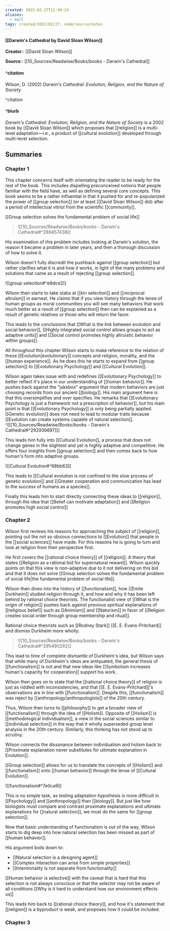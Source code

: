 ```yaml
---
created: 2022-02-27T11:40:24 
aliases:
  - null
tags: created/2022/02/27, node/source/notes
---
```


#### [[Darwin's Cathedral by David Sloan Wilson]]

**Creator**:: [[David Sloan Wilson]]
 
**Source**:: [[10_Sources/Readwise/Books/books - Darwin's Cathedral]]

#### ^citation

Wilson, D. (2002) *Darwin's Cathedral: Evolution, Religion, and the Nature of Society*

^citation

#### ^blurb

*Darwin's Cathedral: Evolution, Religion, and the Nature of Society* is a 2002 book by [[David Sloan Wilson]] which proposes that [[religion]] is a multi-level adaptation—i.e., a product of [[cultural evolution]] developed through multi-level selection.

## Summaries

### Chapter 1

This chapter concerns itself with orientating the reader to be ready for the rest of the book. This includes dispelling preconceived notions that people familiar with the field have, as well as defining several core concepts.
This book seems to be a rather influential in that it pushed for and re-popularized the power of [[group selection]] (or at least [[David Sloan Wilson]] did) after a period of intellectual vitriol from the scientific [[community]]. 

[[Group selection solves the fundamental problem of social life]]

> ![[10_Sources/Readwise/Books/books - Darwin's Cathedral#^288457438]]


His examination of this problem includes looking at Darwin's solution, the reason it became a problem in later years, and then a thorough discussion of how to solve it.


Wilson doesn't fully discredit the pushback against [[group selection]] but rather clarifies what it is and how it works, in light of the many problems and solutions that came as a result of rejecting [[group selection]].

 ![[group selection#^e8dce2]] 

Wilson then starts to take stabs at [[kin selection]] and [[reciprocal altruism]] in earnest. He claims that if you view history through the lense of human groups as moral communities you will see many behaviors that work much better as a result of [[group selection]] then can be explained as a result of genetic relatives or those who will return the favor.

This leads to the conclusions that
[[What is the link between evolution and social behavior]],
[[Highly integrated social control allows groups to act as adaptive units]] and
[[Social control promotes highly altruistic behavior within groups]]. 

All throughout this chapter Wilson starts to make reference to the relation of these [[Evolution|evolutionary]] concepts and religion, morality, and the [[human experience]]. 
As he does this he starts to expand from [[group selection]] to [[Evolutionary Psychology]] and [[Cultural Evolution]].

Wilson again takes issue with and redefines [[Evolutionary Psychology]] to better reflect it's place in our understanding of [[human behavior]]. He pushes back against the "jukebox" argument that modern behaviors are just choosing records from our ancient [[biology]]. His main argument here is that this oversimplifies and over specifies.
He remarks that [[Evolutionary Psychology is just a framework not a prescription of behavior]], but
his main point is that [[Evolutionary Psychology]] is only being partially applied.
[[Genetic evolution]] does not need to lead to modular traits because
[[Evolution can create systems capable of natural selection]].
^[[[10_Sources/Readwise/Books/books - Darwin's Cathedral#^292936697]]]

This leads him fully into [[Cultural Evolution]], a process that does not change genes in the slightest and yet is highly adaptive and competitive. He offers four insights from [[group selection]] and then comes back to how human's form into adaptive groups.

![[Cultural Evolution#^68bb63]]

This leads to [[Cultural evolution is not confined to the slow process of genetic evolution]]
and [[Greater cooperation and communication has lead to the success of humans as a species]].

Finally this leads him to start directly connecting these ideas to [[religion]], through the idea that [[Belief can motivate adaptation]] and [[Religion promotes high social control]]

### Chapter 2

Wilson first reviews his reasons for approaching the subject of [[religion]], pointing out the not so obvious connections to [[Evolution]] that people in the [[social sciences]] have made. For this reasons he is going to turn and look at religion from their perspective first.

He first covers the [[rational choice theory]] of [[religion]].
A theory that states [[Religion as a rational bid for supernatural reward]].
Wilson quickly points on that this view is non-adaptive due to it not delivering on this bid and that it does not solve [[Group selection solves the fundamental problem of social life|the fundamental problem of social life]].

Wilson then dives into the history of [[functionalism]], how [[Emile Durkheim]] studied religion through it, and how and why it has been left behind by rational choice theorists.
The functionalist view of [[What is the origin of religion]] pushes back against previous spiritual explanations of [[religious belief]] such as [[Animism]] and [[Naturism]] in favor of [[Religion creates social order through group membership and ritual]].

Rational choice theorists such as [[Rodney Stark]] [[E. E. Evans-Pritchard]] and dismiss Durkheim more wholly: 

> ![[10_Sources/Readwise/Books/books - Darwin's Cathedral#^295490292]]

This lead to time of complete dismantle of Durkheim's idea, but Wilson says that while many of Durkheim's ideas are antiquated, the general thesis of [[functionalism]] is not and that new ideas like [[Symbolism increases human's capacity for cooperation]] support his work.


Wilson then goes on to state that the [[rational choice theory]] of religion is just as riddled with inconsistencies, and that [[E. E. Evans-Pritchard]]'s observations are in line with [[functionalism]].
Despite this, [[functionalism]] was reject by [[anthropology|anthropologists]] of the 20th century.

Thus, Wilson then turns to [[philosophy]] to get a broader view of [[functionalism]] through the idea of [[Holism]].
Opposite of [[Holism]] is [[methodological individualism]], a view in the social sciences similar to [[individual selection]] in the way that it wholly superseded group level analysis in the 20th century. Similarly, this thinking has not stood up to scrutiny.

Wilson connects the dissonance between individualism and holism back to [[Proximate explanation never substitutes for ultimate explanation in Evolution]].

[[Group selection]] allows for us to translate the concepts of [[Holism]] and [[functionalism]] onto [[human behavior]] through the lense of [[Cultural Evolution]].

![[functionalism#^7e0ca9]]

This is no simple task, as testing adaptation hypothesis is more difficult in [[Psychology]] and [[anthropology]] than [[biology]]. But just like how biologists must compare and contrast proximate explanations and ultimate explanations for [[natural selection]], we must do the same for [[group selection]].

Now that basic understanding of functionalism is out of the way,
Wilson starts to dig deep into how natural selection has been missed as part of [[human behavior]].

His argument boils down to:
- [[Natural selection is a designing agent]]
- [[Complex interaction can arise from simple properties]]
- [[Intentionality is not separate from functionality]]

[[Human behavior is selective]]
with the caveat that is hard that this selection is not always conscious or that the selector may not be aware of all conditions
[[Why is it hard to understand how our environment effects us]]

This leads him back to [[rational choice theory]], and how it's statement that [[religion]] is a byproduct is weak, and proposes how it could be included.

### Chapter 3


